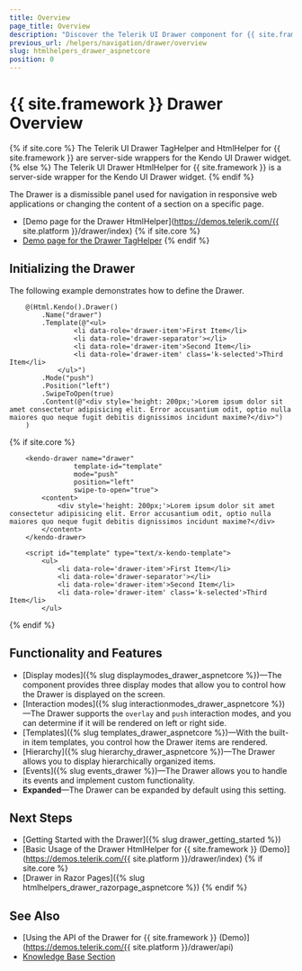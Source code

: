 ```yaml
---
title: Overview
page_title: Overview
description: "Discover the Telerik UI Drawer component for {{ site.framework }} that provides various display and interaction modes, item templates, and support for hierarchical structures."
previous_url: /helpers/navigation/drawer/overview
slug: htmlhelpers_drawer_aspnetcore
position: 0
---
```


# {{ site.framework }} Drawer Overview

{% if site.core %}
The Telerik UI Drawer TagHelper and HtmlHelper for {{ site.framework }} are server-side wrappers for the Kendo UI Drawer widget.
{% else %}
The Telerik UI Drawer HtmlHelper for {{ site.framework }} is a server-side wrapper for the Kendo UI Drawer widget.
{% endif %}

The Drawer is a dismissible panel used for navigation in responsive web applications or changing the content of a section on a specific page.

* [Demo page for the Drawer HtmlHelper](https://demos.telerik.com/{{ site.platform }}/drawer/index)
{% if site.core %}
* [Demo page for the Drawer TagHelper](https://demos.telerik.com/aspnet-core/drawer/index)
{% endif %}

## Initializing the Drawer

The following example demonstrates how to define the Drawer.

```HtmlHelper
    @(Html.Kendo().Drawer()
        .Name("drawer")
        .Template(@"<ul>
                <li data-role='drawer-item'>First Item</li>
                <li data-role='drawer-separator'></li>
                <li data-role='drawer-item'>Second Item</li>
                <li data-role='drawer-item' class='k-selected'>Third Item</li>
            </ul>")
        .Mode("push")
        .Position("left")
        .SwipeToOpen(true)
        .Content(@"<div style='height: 200px;'>Lorem ipsum dolor sit amet consectetur adipisicing elit. Error accusantium odit, optio nulla maiores quo neque fugit debitis dignissimos incidunt maxime?</div>")
    )
```
{% if site.core %}
```TagHelper
    <kendo-drawer name="drawer"
                template-id="template"
                mode="push"
                position="left"
                swipe-to-open="true">
        <content>
            <div style='height: 200px;'>Lorem ipsum dolor sit amet consectetur adipisicing elit. Error accusantium odit, optio nulla maiores quo neque fugit debitis dignissimos incidunt maxime?</div>
        </content>
    </kendo-drawer>
```
```JS Template
    <script id="template" type="text/x-kendo-template">
        <ul>
            <li data-role='drawer-item'>First Item</li>
            <li data-role='drawer-separator'></li>
            <li data-role='drawer-item'>Second Item</li>
            <li data-role='drawer-item' class='k-selected'>Third Item</li>
        </ul>
```
{% endif %}

## Functionality and Features

* [Display modes]({% slug displaymodes_drawer_aspnetcore %})&mdash;The component provides three display modes that allow you to control how the Drawer is displayed on the screen.
* [Interaction modes]({% slug interactionmodes_drawer_aspnetcore %})&mdash;The Drawer supports the `overlay` and `push` interaction modes, and you can determine if it will be rendered on left or right side.
* [Templates]({% slug templates_drawer_aspnetcore %})&mdash;With the built-in item templates, you control how the Drawer items are rendered.
* [Hierarchy]({% slug hierarchy_drawer_aspnetcore %})&mdash;The Drawer allows you to display hierarchically organized items.
* [Events]({% slug events_drawer %})&mdash;The Drawer allows you to handle its events and implement custom functionality.
* **Expanded**&mdash;The Drawer can be expanded by default using this setting.

## Next Steps

* [Getting Started with the Drawer]({% slug drawer_getting_started %})
* [Basic Usage of the Drawer HtmlHelper for {{ site.framework }} (Demo)](https://demos.telerik.com/{{ site.platform }}/drawer/index)
{% if site.core %}
* [Drawer in Razor Pages]({% slug htmlhelpers_drawer_razorpage_aspnetcore %})
{% endif %}

## See Also

* [Using the API of the Drawer for {{ site.framework }} (Demo)](https://demos.telerik.com/{{ site.platform }}/drawer/api)
* [Knowledge Base Section](/knowledge-base)
